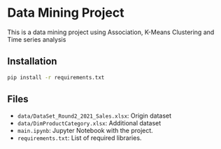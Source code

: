 # Data Mining Project

This is a data mining project using Association, K-Means Clustering and Time series analysis

## Installation
```bash
pip install -r requirements.txt
```

## Files
- `data/DataSet_Round2_2021_Sales.xlsx`: Origin dataset 
- `data/DimProductCategory.xlsx`: Additional dataset 
- `main.ipynb`: Jupyter Notebook with the project.
- `requirements.txt`: List of required libraries.

